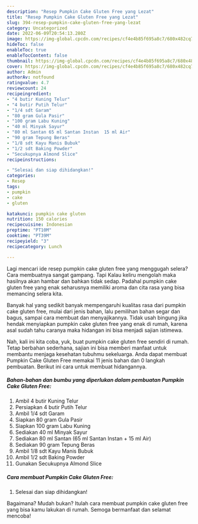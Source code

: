 ```yaml
---
description: "Resep Pumpkin Cake Gluten Free yang Lezat"
title: "Resep Pumpkin Cake Gluten Free yang Lezat"
slug: 394-resep-pumpkin-cake-gluten-free-yang-lezat
category: Uncategorized
date: 2022-06-09T20:54:13.280Z
image: https://img-global.cpcdn.com/recipes/cf4e4b85f695a8c7/680x482cq70/pumpkin-cake-gluten-free-foto-resep-utama.jpg
hideToc: false
enableToc: true
enableTocContent: false
thumbnail: https://img-global.cpcdn.com/recipes/cf4e4b85f695a8c7/680x482cq70/pumpkin-cake-gluten-free-foto-resep-utama.jpg
cover: https://img-global.cpcdn.com/recipes/cf4e4b85f695a8c7/680x482cq70/pumpkin-cake-gluten-free-foto-resep-utama.jpg
author: Admin
authorAv: notfound
ratingvalue: 4.7
reviewcount: 24
recipeingredient:
- "4 butir Kuning Telur"
- "4 butir Putih Telur"
- "1/4 sdt Garam"
- "80 gram Gula Pasir"
- "100 gram Labu Kuning"
- "40 ml Minyak Sayur"
- "80 ml Santan 65 ml Santan Instan  15 ml Air"
- "90 gram Tepung Beras"
- "1/8 sdt Kayu Manis Bubuk"
- "1/2 sdt Baking Powder"
- "Secukupnya Almond Slice"
recipeinstructions:

- "Selesai dan siap dihidangkan!"
categories:
- Resep
tags:
- pumpkin
- cake
- gluten

katakunci: pumpkin cake gluten 
nutrition: 150 calories
recipecuisine: Indonesian
preptime: "PT10M"
cooktime: "PT39M"
recipeyield: "3"
recipecategory: Lunch

---
```



Lagi mencari ide resep pumpkin cake gluten free yang menggugah selera? Cara membuatnya sangat gampang. Tapi Kalau keliru mengolah maka hasilnya akan hambar dan bahkan tidak sedap. Padahal pumpkin cake gluten free yang enak seharusnya memiliki aroma dan cita rasa yang bisa memancing selera kita.


Banyak hal yang sedikit banyak mempengaruhi kualitas rasa dari pumpkin cake gluten free, mulai dari jenis bahan, lalu pemilihan bahan segar dan bagus, sampai cara membuat dan menyajikannya. Tidak usah bingung jika hendak menyiapkan pumpkin cake gluten free yang enak di rumah, karena asal sudah tahu caranya maka hidangan ini bisa menjadi sajian istimewa.




Nah, kali ini kita coba, yuk, buat pumpkin cake gluten free sendiri di rumah. Tetap berbahan sederhana, sajian ini bisa memberi manfaat untuk membantu menjaga kesehatan tubuhmu sekeluarga. Anda dapat membuat Pumpkin Cake Gluten Free memakai 11 jenis bahan dan 0 langkah pembuatan. Berikut ini cara untuk membuat hidangannya.

<!--inarticleads1-->

##### Bahan-bahan dan bumbu yang diperlukan dalam pembuatan Pumpkin Cake Gluten Free:

1. Ambil 4 butir Kuning Telur
1. Persiapkan 4 butir Putih Telur
1. Ambil 1/4 sdt Garam
1. Siapkan 80 gram Gula Pasir
1. Siapkan 100 gram Labu Kuning
1. Sediakan 40 ml Minyak Sayur
1. Sediakan 80 ml Santan (65 ml Santan Instan + 15 ml Air)
1. Sediakan 90 gram Tepung Beras
1. Ambil 1/8 sdt Kayu Manis Bubuk
1. Ambil 1/2 sdt Baking Powder
1. Gunakan Secukupnya Almond Slice




<!--inarticleads2-->

##### Cara membuat Pumpkin Cake Gluten Free:


1. Selesai dan siap dihidangkan!



Bagaimana? Mudah bukan? Itulah cara membuat pumpkin cake gluten free yang bisa kamu lakukan di rumah. Semoga bermanfaat dan selamat mencoba!

